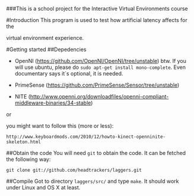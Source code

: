 ###This is a school project for the Interactive Virtual Environments course

#Introduction
This program is used to test how artificial latency affects for the

virtual environment experience.

#Getting started
##Depedencies
* OpenNI (https://github.com/OpenNI/OpenNI/tree/unstable)
	btw. If you will use ubuntu, please do
	`sudo apt-get install mono-complete`.
	Even documentary says it´s optional, it is needed.

* PrimeSense (https://github.com/PrimeSense/Sensor/tree/unstable)

* NITE (http://www.openni.org/downloadfiles/openni-compliant-middleware-binaries/34-stable)


or

you might want to follow this (more or less):

`http://www.keyboardmods.com/2010/12/howto-kinect-openninite-skeleton.html`

##Obtain the code
You will need `git` to obtain the code. It can be fetched the following way:

	git clone git://github.com/headtrackers/laggers.git

##Compile
Got to directory `laggers/src/` and type `make`. It should work under Linux and
OS X at least.

